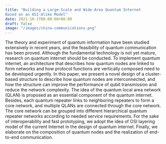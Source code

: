 ```yaml
---
title: "Building a Large-Scale and Wide-Area Quantum Internet
Based on an OSI-Alike Model"
date: 2021-10-1T00:00:00+08:00
draft: false
image: "/images/china-communications.png"
---
```


The theory and experiment of quantum information have been studied extensively in recent years, and the feasibility of quantum communication has been proved. Although the fundamental technology is not yet mature, research on quantum internet should be conducted. To implement quantum internet, an architecture that describes how quantum nodes are linked to form networks and how protocol functions are vertically composed need to be developed urgently. In this paper, we present a novel design of a cluster-based structure to describe how quantum nodes are interconnected, and how the structure can improve the performance of qubit transmission and reduce the network complexity. The idea of the quantum local area network (QLAN) is proposed as an essential component of the quantum internet. Besides, each quantum repeater links to neighboring repeaters to form a core network, and multiple QLANs are connected through the core network. The core network can be grouped into different hierarchical quantum repeater networks according to needed service requirements. For the sake of interoperability and fast prototyping, we adopt the idea of OSI layering model of the current Internet in the design of quantum internet. Finally, we elaborate on the composition of quantum nodes and the realization of end-to-end communication.